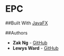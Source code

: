 # EPC

##Built With
[JavaFX](https://en.wikipedia.org/wiki/JavaFX)

##Authors
* **Zak Ng** - [GitHub](https://github.com/zakcng)
* **Lewys Ward** - [GitHub](https://github.com/LewysW)
